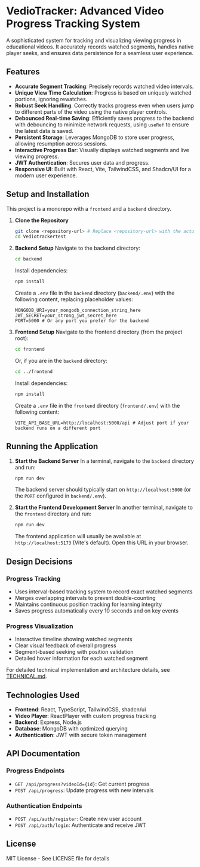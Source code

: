 # VedioTracker: Advanced Video Progress Tracking System

A sophisticated system for tracking and visualizing viewing progress in educational videos. It accurately records watched segments, handles native player seeks, and ensures data persistence for a seamless user experience.

## Features

- **Accurate Segment Tracking**: Precisely records watched video intervals.
- **Unique View Time Calculation**: Progress is based on uniquely watched portions, ignoring rewatches.
- **Robust Seek Handling**: Correctly tracks progress even when users jump to different parts of the video using the native player controls.
- **Debounced Real-time Saving**: Efficiently saves progress to the backend with debouncing to minimize network requests, using `useRef` to ensure the latest data is saved.
- **Persistent Storage**: Leverages MongoDB to store user progress, allowing resumption across sessions.
- **Interactive Progress Bar**: Visually displays watched segments and live viewing progress.
- **JWT Authentication**: Secures user data and progress.
- **Responsive UI**: Built with React, Vite, TailwindCSS, and Shadcn/UI for a modern user experience.

## Setup and Installation

This project is a monorepo with a `frontend` and a `backend` directory.

1.  **Clone the Repository**
    ```bash
    git clone <repository-url> # Replace <repository-url> with the actual URL
    cd Vediotrackertest
    ```

2.  **Backend Setup**
    Navigate to the backend directory:
    ```bash
    cd backend
    ```
    Install dependencies:
    ```bash
    npm install
    ```
    Create a `.env` file in the `backend` directory (`backend/.env`) with the following content, replacing placeholder values:
    ```env
    MONGODB_URI=your_mongodb_connection_string_here
    JWT_SECRET=your_strong_jwt_secret_here
    PORT=5000 # Or any port you prefer for the backend
    ```

3.  **Frontend Setup**
    Navigate to the frontend directory (from the project root):
    ```bash
    cd frontend
    ```
    Or, if you are in the `backend` directory:
    ```bash
    cd ../frontend
    ```
    Install dependencies:
    ```bash
    npm install
    ```
    Create a `.env` file in the `frontend` directory (`frontend/.env`) with the following content:
    ```env
    VITE_API_BASE_URL=http://localhost:5000/api # Adjust port if your backend runs on a different port
    ```

## Running the Application

1.  **Start the Backend Server**
    In a terminal, navigate to the `backend` directory and run:
    ```bash
    npm run dev
    ```
    The backend server should typically start on `http://localhost:5000` (or the `PORT` configured in `backend/.env`).

2.  **Start the Frontend Development Server**
    In another terminal, navigate to the `frontend` directory and run:
    ```bash
    npm run dev
    ```
    The frontend application will usually be available at `http://localhost:5173` (Vite's default). Open this URL in your browser.

## Design Decisions

### Progress Tracking

- Uses interval-based tracking system to record exact watched segments
- Merges overlapping intervals to prevent double-counting
- Maintains continuous position tracking for learning integrity
- Saves progress automatically every 10 seconds and on key events

### Progress Visualization

- Interactive timeline showing watched segments
- Clear visual feedback of overall progress
- Segment-based seeking with position validation
- Detailed hover information for each watched segment

For detailed technical implementation and architecture details, see [TECHNICAL.md](./TECHNICAL.md).

## Technologies Used

- **Frontend**: React, TypeScript, TailwindCSS, shadcn/ui
- **Video Player**: ReactPlayer with custom progress tracking
- **Backend**: Express, Node.js
- **Database**: MongoDB with optimized querying
- **Authentication**: JWT with secure token management

## API Documentation

### Progress Endpoints

- `GET /api/progress?videoId={id}`: Get current progress
- `POST /api/progress`: Update progress with new intervals

### Authentication Endpoints

- `POST /api/auth/register`: Create new user account
- `POST /api/auth/login`: Authenticate and receive JWT

## License

MIT License - See LICENSE file for details